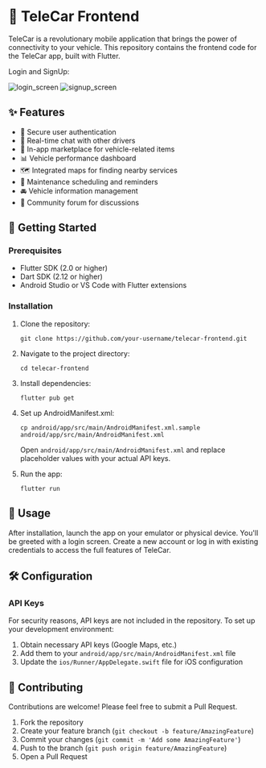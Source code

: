 # 🚗 TeleCar Frontend


TeleCar is a revolutionary mobile application that brings the power of connectivity to your vehicle. This repository contains the frontend code for the TeleCar app, built with Flutter.

Login and SignUp:

![login_screen](https://github.com/user-attachments/assets/b54524cd-d394-4dfa-a232-511c4a76852d)   ![signup_screen](https://github.com/user-attachments/assets/4bdf5300-4b1c-41a0-b371-0dc051c9ca99)



## ✨ Features

- 🔐 Secure user authentication
- 💬 Real-time chat with other drivers
- 🛒 In-app marketplace for vehicle-related items
- 📊 Vehicle performance dashboard
- 🗺️ Integrated maps for finding nearby services
- 📅 Maintenance scheduling and reminders
- 🚘 Vehicle information management
- 📣 Community forum for discussions

## 🚀 Getting Started

### Prerequisites

- Flutter SDK (2.0 or higher)
- Dart SDK (2.12 or higher)
- Android Studio or VS Code with Flutter extensions

### Installation

1. Clone the repository:
   ```
   git clone https://github.com/your-username/telecar-frontend.git
   ```

2. Navigate to the project directory:
   ```
   cd telecar-frontend
   ```

3. Install dependencies:
   ```
   flutter pub get
   ```

4. Set up AndroidManifest.xml:
   ```
   cp android/app/src/main/AndroidManifest.xml.sample android/app/src/main/AndroidManifest.xml
   ```
   Open `android/app/src/main/AndroidManifest.xml` and replace placeholder values with your actual API keys.

5. Run the app:
   ```
   flutter run
   ```

## 📱 Usage

After installation, launch the app on your emulator or physical device. You'll be greeted with a login screen. Create a new account or log in with existing credentials to access the full features of TeleCar.

## 🛠️ Configuration

### API Keys

For security reasons, API keys are not included in the repository. To set up your development environment:

1. Obtain necessary API keys (Google Maps, etc.)
2. Add them to your `android/app/src/main/AndroidManifest.xml` file
3. Update the `ios/Runner/AppDelegate.swift` file for iOS configuration

## 🤝 Contributing

Contributions are welcome! Please feel free to submit a Pull Request.

1. Fork the repository
2. Create your feature branch (`git checkout -b feature/AmazingFeature`)
3. Commit your changes (`git commit -m 'Add some AmazingFeature'`)
4. Push to the branch (`git push origin feature/AmazingFeature`)
5. Open a Pull Request




